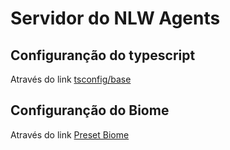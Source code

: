 # Servidor do NLW Agents

## Configuranção do typescript
Através do link [tsconfig/base](https://github.com/tsconfig/bases)

## Configuranção do Biome
Através do link [Preset Biome](https://www.ultracite.ai/)